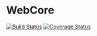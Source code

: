 # WebCore


[![Build Status](https://travis-ci.org/unstable-cacao/WebCore.svg?branch=master)](https://travis-ci.org/unstable-cacao/WebCore)
[![Coverage Status](https://coveralls.io/repos/github/unstable-cacao/WebCore/badge.svg?branch=master)](https://coveralls.io/github/unstable-cacao/WebCore?branch=master)
